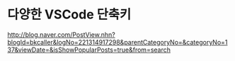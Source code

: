 # 다양한 VSCode 단축키

http://blog.naver.com/PostView.nhn?blogId=bkcaller&logNo=221314917298&parentCategoryNo=&categoryNo=137&viewDate=&isShowPopularPosts=true&from=search
